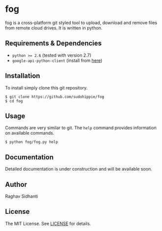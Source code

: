 # fog
fog is a cross-platform git styled tool to upload, download and remove files from remote cloud drives. It is written in
python.

## Requirements & Dependencies
* ``python >= 2.6`` (tested with version 2.7)
* ``google-api-python-client`` (install from [here](https://developers.google.com/api-client-library/python/start/installation))

## Installation
To install simply clone this git repository.

```
$ git clone https://github.com/sudohippie/fog
$ cd fog
```

## Usage
Commands are very similar to git. The ``help`` command provides information on available commands.

```
$ python fog/fog.py help
```

## Documentation
Detailed documentation is under construction and will be available soon.

## Author
Raghav Sidhanti

## License
The MIT License. See [LICENSE](LICENSE) for details.
